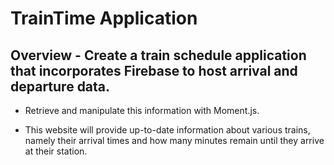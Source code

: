 # TrainTime Application

## Overview - Create a train schedule application that incorporates Firebase to host arrival and departure data.

* Retrieve and manipulate this information with Moment.js.

* This website will provide up-to-date information about various trains, namely their arrival times and how many minutes remain until they arrive at their station.
